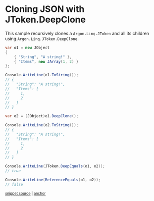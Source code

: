 # Cloning JSON with JToken.DeepClone

This sample recursively clones a `Argon.Linq.JToken`  and all its children using `Argon.Linq.JToken.DeepClone`.

<!-- snippet: Clone -->
<a id='snippet-clone'></a>
```cs
var o1 = new JObject
{
    { "String", "A string!" },
    { "Items", new JArray(1, 2) }
};

Console.WriteLine(o1.ToString());
// {
//   "String": "A string!",
//   "Items": [
//     1,
//     2
//   ]
// }

var o2 = (JObject)o1.DeepClone();

Console.WriteLine(o2.ToString());
// {
//   "String": "A string!",
//   "Items": [
//     1,
//     2
//   ]
// }

Console.WriteLine(JToken.DeepEquals(o1, o2));
// true

Console.WriteLine(ReferenceEquals(o1, o2));
// false
```
<sup><a href='/src/Tests/Documentation/Samples/Linq/Clone.cs#L33-L65' title='Snippet source file'>snippet source</a> | <a href='#snippet-clone' title='Start of snippet'>anchor</a></sup>
<!-- endSnippet -->
